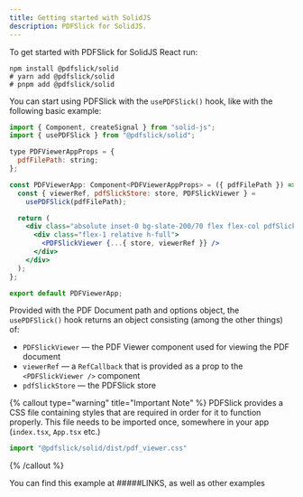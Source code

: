 ```yaml
---
title: Getting started with SolidJS
description: PDFSlick for SolidJS.
---
```


To get started with PDFSlick for SolidJS React run:
```shell
npm install @pdfslick/solid
# yarn add @pdfslick/solid
# pnpm add @pdfslick/solid
```

You can start using PDFSlick with the `usePDFSlick()` hook, like with the following basic example:
```jsx
import { Component, createSignal } from "solid-js";
import { usePDFSlick } from "@pdfslick/solid";

type PDFViewerAppProps = {
  pdfFilePath: string;
};

const PDFViewerApp: Component<PDFViewerAppProps> = ({ pdfFilePath }) => {
  const { viewerRef, pdfSlickStore: store, PDFSlickViewer } =
    usePDFSlick(pdfFilePath);

  return (
    <div class="absolute inset-0 bg-slate-200/70 flex flex-col pdfSlick">
      <div class="flex-1 relative h-full">
        <PDFSlickViewer {...{ store, viewerRef }} />
      </div>
    </div>
  );
};

export default PDFViewerApp;
```

Provided with the PDF Document path and options object, the `usePDFSlick()` hook returns an object consisting (among the other things) of:
- `PDFSlickViewer` — the PDF Viewer component used for viewing the PDF document
- `viewerRef` — a `RefCallback` that is provided as a prop to the `<PDFSlickViewer />` component
- `pdfSlickStore` — the PDFSlick store


{% callout type="warning" title="Important Note" %}
PDFSlick provides a CSS file containing styles that are required in order for it to function properly. This file needs to be imported once, somewhere in your app (`index.tsx`, `App.tsx` etc.)
```js
import "@pdfslick/solid/dist/pdf_viewer.css"
```
{% /callout %}

You can find this example at #####LINKS, as well as other examples

